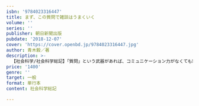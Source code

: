 ```yaml
---
isbn: '9784023316447'
title: まず、この質問で雑談はうまくいく
volume: ''
series: ''
publisher: 朝日新聞出版
pubdate: '2018-12-07'
cover: 'https://cover.openbd.jp/9784023316447.jpg'
author: 青木毅／著
description: >-
  【社会科学/社会科学総記】「質問」という武器があれば、コミュニケーション力がなくても雑談ができる、相手に好印象を与えられる。営業のプロが教える「質問」さえできれば、話術も雑学も、元気のよさも、お世辞も、忖度も、空気を読む力もいらない！
price: '1400'
genre: ''
target: 一般
format: 単行本
content: 社会科学総記

---
```


